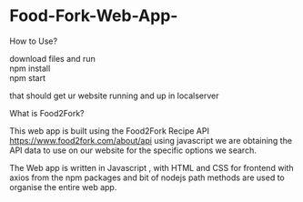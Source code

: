 # Food-Fork-Web-App-

How to Use?

download files and run <br>
npm install<br>
npm start

that should get ur website running and up in localserver

What is Food2Fork?

This web app is built using the Food2Fork Recipe API https://www.food2fork.com/about/api using javascript we are obtaining the API data to use on our website for the specific options we search.

The Web app is written in Javascript , with HTML and CSS for frontend with axios from the npm packages and bit of nodejs path methods are used to organise the entire web app.
